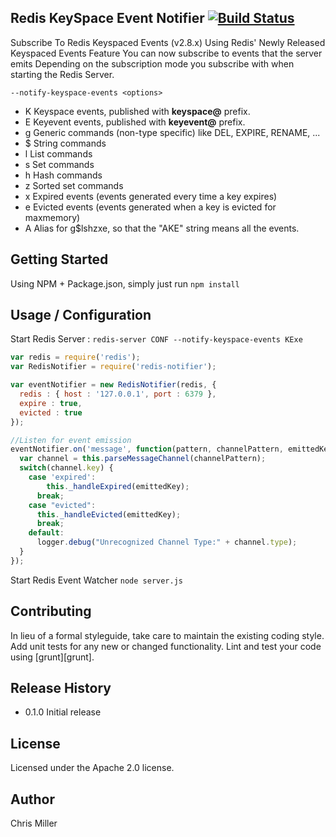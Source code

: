 ## Redis KeySpace Event Notifier [![Build Status](https://travis-ci.org/iamchrismiller/redis-notifier.png)](https://travis-ci.org/iamchrismiller/redis-notifier)

  Subscribe To Redis Keyspaced Events (v2.8.x)
  Using Redis' Newly Released Keyspaced Events Feature You can now subscribe to events that the server emits
  Depending on the subscription mode you subscribe with when starting the Redis Server.

 `--notify-keyspace-events <options>`

  - K     Keyspace events, published with __keyspace@<db>__ prefix.
  - E     Keyevent events, published with __keyevent@<db>__ prefix.
  - g     Generic commands (non-type specific) like DEL, EXPIRE, RENAME, ...
  - $     String commands
  - l     List commands
  - s     Set commands
  - h     Hash commands
  - z     Sorted set commands
  - x     Expired events (events generated every time a key expires)
  - e     Evicted events (events generated when a key is evicted for maxmemory)
  - A     Alias for g$lshzxe, so that the "AKE" string means all the events.

## Getting Started

Using NPM + Package.json, simply just run `npm install`

## Usage / Configuration

  Start Redis Server : `redis-server CONF --notify-keyspace-events KExe`

  ```javascript
  var redis = require('redis');
  var RedisNotifier = require('redis-notifier');

  var eventNotifier = new RedisNotifier(redis, {
    redis : { host : '127.0.0.1', port : 6379 },
    expire : true,
    evicted : true
  });

  //Listen for event emission
  eventNotifier.on('message', function(pattern, channelPattern, emittedKey) {
    var channel = this.parseMessageChannel(channelPattern);
    switch(channel.key) {
      case 'expired':
          this._handleExpired(emittedKey);
        break;
      case "evicted":
        this._handleEvicted(emittedKey);
        break;
      default:
        logger.debug("Unrecognized Channel Type:" + channel.type);
    }
  });
  ```

  Start Redis Event Watcher `node server.js`

## Contributing
In lieu of a formal styleguide, take care to maintain the existing coding style. Add unit tests for any new or changed functionality. Lint and test your code using [grunt][grunt].

## Release History

- 0.1.0 Initial release

## License

Licensed under the Apache 2.0 license.

## Author

Chris Miller
